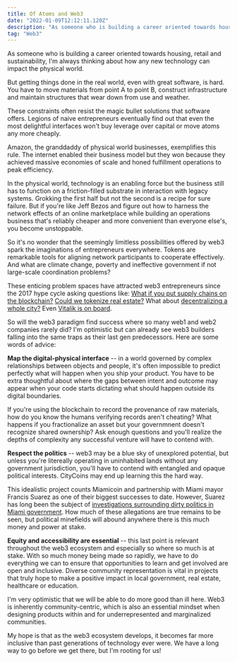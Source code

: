```yaml
---
title: Of Atoms and Web3
date: "2022-01-09T12:12:11.120Z"
description: "As someone who is building a career oriented towards housing, retail and sustainability, I'm always thinking about how any new technology can impact the physical world."
tag: "Web3"
---
```


As someone who is building a career oriented towards housing, retail and sustainability, I'm always thinking about how any new technology can impact the physical world. 

But getting things done in the real world, even with great software, is hard. You have to move materials from point A to point B, construct infrastructure and maintain structures that wear down from use and weather.  

These constraints often resist the magic bullet solutions that software offers. Legions of naive entrepreneurs eventually find out that even the most delightful interfaces won't buy leverage over capital or move atoms any more cheaply.  

Amazon, the granddaddy of physical world businesses, exemplifies this rule. The internet enabled their business model but they won because they achieved massive economies of scale and honed fulfillment operations to peak efficiency. 

In the physical world, technology is an enabling force but the business still has to function on a friction-filled substrate in interaction with legacy systems. Grokking the first half but not the second is a recipe for sure failure. But if you're like Jeff Bezos and figure out how to harness the network effects of an online marketplace while building an operations business that's reliably cheaper and more convenient than everyone else's, you become unstoppable.

So it's no wonder that the seemingly limitless possibilities offered by web3 spark the imaginations of entrepreneurs everywhere. Tokens are remarkable tools for aligning network participants to cooperate effectively. And what are climate change, poverty and ineffective government if not large-scale coordination problems?

These enticing problem spaces have attracted web3 entrepreneurs since the 2017 hype cycle asking questions like: <a href="https://www2.deloitte.com/us/en/pages/operations/articles/blockchain-supply-chain-innovation.html">What if you put supply chains on the blockchain?</a> <a href="https://invao.org/property-tokenization-the-future-of-real-estate-investing/">Could we tokenize real estate?</a> What about <a href="https://www.citydao.io/">decentralizing a whole city?</a> Even <a href="https://vitalik.ca/general/2021/10/31/cities.html">Vitalik is on board</a>.

So will the web3 paradigm find success where so many web1 and web2 companies rarely did? I'm optimistic but can already see web3 builders falling into the same traps as their last gen predecessors. Here are some words of advice:

**Map the digital-physical interface** -- in a world governed by complex relationships between objects and people, it's often impossible to predict perfectly what will happen when you ship your product. You have to be extra thoughtful about where the gaps between intent and outcome may appear when your code starts dictating what should happen outside its digital boundaries. 

If you're using the blockchain to record the provenance of raw materials, how do you know the humans verifying records aren't cheating? What happens if you fractionalize an asset but your governmnent doesn't recognize shared ownership? Ask enough questions and you'll realize the depths of complexity any successful venture will have to contend with. 

**Respect the politics** -- web3 may be a blue sky of unexplored potential, but unless you're litereally operating in uninhabited lands without any government jurisdiction, you'll have to contend with entangled and opaque political interests. CityCoins may end up learning this the hard way. 
	
This idealistic project counts Miamicoin and partnership with Miami mayor Francis Suarez as one of their biggest successes to date. However, Suarez has long been the subject of <a href="https://www.biscaynetimes.com/news/peeling-away-the-layers-of-power-at-city-hall/">investigations surrounding dirty politics in Miami government</a>. How much of these allegations are true remains to be seen, but political minefields will abound anywhere there is this much money  and power at stake.

**Equity and accessibility are essential** -- this last point is relevant throughout the web3 ecosystem and especially so where so much is at stake. With so much money being made so rapidly, we have to do everything we can to ensure that opportunities to learn and get involved are open and inclusive. Diverse community representation is vital in projects that truly hope to make a positive impact in local government, real estate, healthcare or education.   

I'm very optimistic that we will be able to do more good than ill here. Web3 is inherently community-centric, which is also an essential mindset when designing products within and for underrepresented and marginalized communities. 
	
My hope is that as the web3 ecosystem develops, it becomes far more inclusive than past generations of technology ever were. We have a long way to go before we get there, but I'm rooting for us!